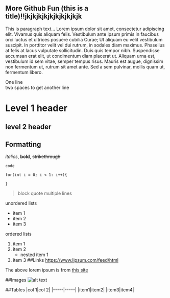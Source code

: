 More Github Fun (this is a title)!!jkjkjkjkjkjkjkjkjkjk
----------------------------------
This is paragraph text...
Lorem ipsum dolor sit amet, consectetur adipiscing elit. Vivamus quis aliquam felis. Vestibulum ante ipsum primis in faucibus orci luctus et ultrices posuere cubilia Curae; Ut aliquam eu velit vestibulum suscipit. In porttitor velit vel dui rutrum, in sodales diam maximus. Phasellus at felis at lacus vulputate sollicitudin. Duis quis tempor nibh. Suspendisse accumsan erat elit, ut condimentum diam placerat ut. Aliquam urna est, vestibulum id sem vitae, semper tempus risus. Mauris est augue, dignissim non fermentum ut, rutrum sit amet ante. Sed a sem pulvinar, mollis quam ut, fermentum libero.

One line  
two spaces to get another line

# Level 1 header
## level 2 header

## Formatting
_italics_, **bold**, ~~strikethrough~~

`code`
```aidl
for(int i = 0; i < 1: i++){
    
}
```
>block quote
>multiple lines

unordered lists
* item 1
* item 2
* item 3

ordered lists
1. item 1
1. item 2
    * nested item 1
1. item 3
##Links
https://www.lipsum.com/feed/html

The above lorem ipsum is from [this site](https://www.lipsum.com/feed/html)

##Images
![alt text](https://www.google.com/imgres?imgurl=https%3A%2F%2Fsteemitimages.com%2F0x0%2Fhttps%3A%2F%2Fsteemitimages.com%2FDQmZoxt18AetawkUVcZX24CZbde9rgQ9gnX1xWFUXTqYAS5%2FI-love-Markdown.jpg&imgrefurl=http%3A%2F%2Fbusy.org%2F%40carface%2Fthat-extra-loving-feeling-i-get-when-crafting-a-post-with-markdown&docid=7GXbArdNGxKaOM&tbnid=h2vRrxpOT8MCSM%3A&vet=10ahUKEwicnOji67XlAhUXsJ4KHcO8DpkQMwhDKAEwAQ..i&w=813&h=559&itg=1&client=opera&bih=722&biw=1496&q=i%20heart%20markdown&ved=0ahUKEwicnOji67XlAhUXsJ4KHcO8DpkQMwhDKAEwAQ&iact=mrc&uact=8)

##Tables
|col 1|col 2|
|-----|-----|
|item1|item2|
|item3|item4|
